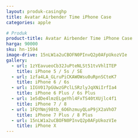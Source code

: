 ```yaml
---
layout: produk-casinghp
title: Avatar Airbender Time iPhone Case
categories: apple

# Produk
product-title: Avatar Airbender Time iPhone Case
harga: 90000
sku: hn-1594
image-drive: 15nLW1a2uCBOFN0PInvQ2p0AFpUkozVIe
gallery:
  - url: 1zYEavueoCb32JuPteNLSt51tvVhlITEP
    title: iPhone 5 / 5s / SE
  - url: 1zfa4LA_GLruPiCKAWOWsu0uRpnSCteK7
    title: iPhone 6 / 6s
  - url: 1IGV017pGUwzGPclLSRzlyJqXNiIrfIa4
    title: iPhone 6 Plus / 6s Plus
  - url: 1e5dDe4lmzELgeYhl4FxTS40tXUjlc4f1
    title: iPhone 7 / 8
  - url: 1FQYNmj98tb_6O6hzmuyQLoP9jX2aVhO7
    title: iPhone 7 Plus / 8 Plus
  - url: 15nLW1a2uCBOFN0PInvQ2p0AFpUkozVIe
    title: iPhone X
---
```

